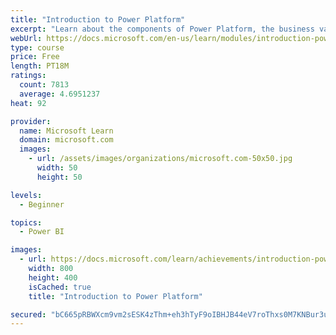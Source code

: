 ```yaml
---
title: "Introduction to Power Platform"
excerpt: "Learn about the components of Power Platform, the business value for customers, and security of the technology."
webUrl: https://docs.microsoft.com/en-us/learn/modules/introduction-power-platform/
type: course
price: Free
length: PT18M
ratings:
  count: 7813
  average: 4.6951237
heat: 92

provider:
  name: Microsoft Learn
  domain: microsoft.com
  images:
    - url: /assets/images/organizations/microsoft.com-50x50.jpg
      width: 50
      height: 50

levels:
  - Beginner

topics:
  - Power BI

images:
  - url: https://docs.microsoft.com/learn/achievements/introduction-power-platform-social.png
    width: 800
    height: 400
    isCached: true
    title: "Introduction to Power Platform"

secured: "bC665pRBWXcm9vm2sESK4zThm+eh3hTyF9oIBHJB44eV7roThxs0M7KNBur3uRAaHqQQQWMl2cV15pgCKjLADUOHvANCpAoDqYqD3SYmddAS1QfMpFYWFVgFL/0xAz4aOfi07gm3X7ToeZwi/iYEIBdjOhnRviyUsi4wCb1HZy0XMIswfC+DoOKXupilxJOYj06iPXAjZFAesJgt450IvzNNTkBIhMVlSmmGB/WCzQwYHGkOGSJwrDVUpGCtPTisO5xNn9+U2e+HF5L6Qo2N7d+fW8h/boCsqFVFchKesNHIJh3heGDOdIGgobd06p+vUnz81CXChARM7v39jbo1AcSm2pG2euG9VRWOT7ez5gaX3pknElcQveeuEFtrOQfs2q1OBcaMbNYqS/N7VQQW5g==;ZhrqOrtjE+k9DS7H/7ODZQ=="
---
```


